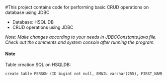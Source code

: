 #This project contains code for performing basic CRUD operations on database using JDBC


* Database: HSQL DB  
* CRUD operations using JDBC  

 *Note: Make changes according to your needs in JDBCConstants.java file. Check out the comments and system console after running the program.*  

#### Note

Table creation SQL on HSQLDB: 
```html
create table PERSON (ID bigint not null, EMAIL varchar(255), FIRST_NAME varchar(255), JOINED_DATE date, LAST_NAME varchar(255), primary key (id))  
```
